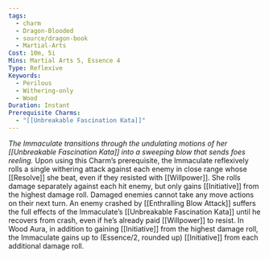 ```yaml
---
tags:
  - charm
  - Dragon-Blooded
  - source/dragon-book
  - Martial-Arts
Cost: 10m, 5i
Mins: Martial Arts 5, Essence 4
Type: Reflexive
Keywords:
  - Perilous
  - Withering-only
  - Wood
Duration: Instant
Prerequisite Charms:
  - "[[Unbreakable Fascination Kata]]"
---
```

*The Immaculate transitions through the undulating motions of her [[Unbreakable Fascination Kata]] into a sweeping blow that sends foes reeling.*
Upon using this Charm’s prerequisite, the Immaculate reflexively rolls a single withering attack against each enemy in close range whose [[Resolve]] she beat, even if they resisted with [[Willpower]]. She rolls damage separately against each hit enemy, but only gains [[Initiative]] from the highest damage roll. Damaged enemies cannot take any move actions on their next turn. An enemy crashed by [[Enthralling Blow Attack]] suffers the full effects of the Immaculate’s [[Unbreakable Fascination Kata]] until he recovers from crash, even if he’s already paid [[Willpower]] to resist. 
In Wood Aura, in addition to gaining [[Initiative]] from the highest damage roll, the Immaculate gains up to (Essence/2, rounded up) [[Initiative]] from each additional damage roll.
